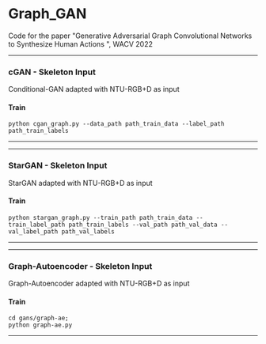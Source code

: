# Graph_GAN
Code for the paper "Generative Adversarial Graph Convolutional Networks to Synthesize Human Actions ", WACV 2022


--------------------------
### cGAN - Skeleton Input
Conditional-GAN adapted with NTU-RGB+D as input

#### Train
```
python cgan_graph.py --data_path path_train_data --label_path path_train_labels
```

---------------------------------------
-----------------------------
### StarGAN - Skeleton Input
StarGAN adapted with NTU-RGB+D as input

#### Train
```
python stargan_graph.py --train_path path_train_data --train_label_path path_train_labels --val_path path_val_data --val_label_path path_val_labels
```


---------------------------------------
---------------------------------------
### Graph-Autoencoder - Skeleton Input
Graph-Autoencoder adapted with NTU-RGB+D as input

#### Train
```
cd gans/graph-ae;
python graph-ae.py 
```
---------------------------------------